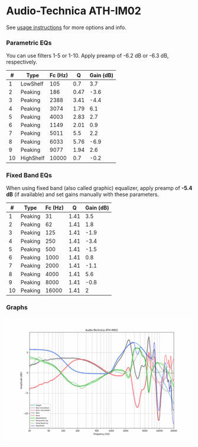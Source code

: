 # Audio-Technica ATH-IM02
See [usage instructions](https://github.com/jaakkopasanen/AutoEq#usage) for more options and info.

### Parametric EQs
You can use filters 1-5 or 1-10. Apply preamp of -6.2 dB or -6.3 dB, respectively.

|   # | Type      |   Fc (Hz) |    Q |   Gain (dB) |
|-----|-----------|-----------|------|-------------|
|   1 | LowShelf  |       105 | 0.7  |         3.7 |
|   2 | Peaking   |       186 | 0.47 |        -3.6 |
|   3 | Peaking   |      2388 | 3.41 |        -4.4 |
|   4 | Peaking   |      3074 | 1.79 |         6.1 |
|   5 | Peaking   |      4003 | 2.83 |         2.7 |
|   6 | Peaking   |      1149 | 2.01 |         0.9 |
|   7 | Peaking   |      5011 | 5.5  |         2.2 |
|   8 | Peaking   |      6033 | 5.76 |        -6.9 |
|   9 | Peaking   |      9077 | 1.94 |         2.6 |
|  10 | HighShelf |     10000 | 0.7  |        -0.2 |

### Fixed Band EQs
When using fixed band (also called graphic) equalizer, apply preamp of **-5.4 dB** (if available) and set gains manually with these parameters.

|   # | Type    |   Fc (Hz) |    Q |   Gain (dB) |
|-----|---------|-----------|------|-------------|
|   1 | Peaking |        31 | 1.41 |         3.5 |
|   2 | Peaking |        62 | 1.41 |         1.8 |
|   3 | Peaking |       125 | 1.41 |        -1.9 |
|   4 | Peaking |       250 | 1.41 |        -3.4 |
|   5 | Peaking |       500 | 1.41 |        -1.5 |
|   6 | Peaking |      1000 | 1.41 |         0.8 |
|   7 | Peaking |      2000 | 1.41 |        -1.1 |
|   8 | Peaking |      4000 | 1.41 |         5.6 |
|   9 | Peaking |      8000 | 1.41 |        -0.8 |
|  10 | Peaking |     16000 | 1.41 |         2   |

### Graphs
![](./Audio-Technica%20ATH-IM02.png)
